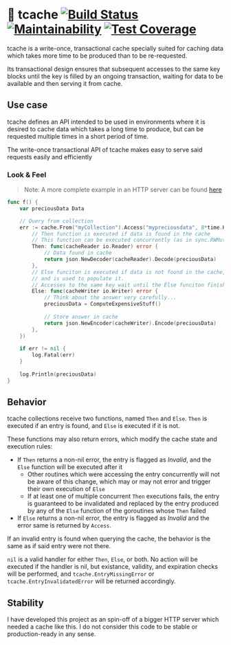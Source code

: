 # 🔗 tcache [![Build Status](https://travis-ci.org/roobre/tcache.svg?branch=master)](https://travis-ci.org/roobre/tcache)  [![Maintainability](https://api.codeclimate.com/v1/badges/bc3394097831713f05fe/maintainability)](https://codeclimate.com/github/roobre/tcache/maintainability) [![Test Coverage](https://api.codeclimate.com/v1/badges/bc3394097831713f05fe/test_coverage)](https://codeclimate.com/github/roobre/tcache/test_coverage) 

tcache is a write-once, transactional cache specially suited for caching data which takes more time to be produced than to be re-requested.

Its transactional design ensures that subsequent accesses to the same key blocks until the key is filled by an ongoing transaction, waiting for data to be available and then serving it from cache.

## Use case

tcache defines an API intended to be used in environments where it is desired to cache data which takes a long time to produce, but can be requested multiple times in a short period of time.

The write-once transactional API of tcache makes easy to serve said requests easily and efficiently 

### Look & Feel

> Note: A more complete example in an HTTP server can be found [here](https://github.com/roobre/tcache/blob/master/example/answerServer.go) 

```go
func f() {
    var preciousData Data

    // Query from collection 
    err := cache.From("myCollection").Access("mypreciousdata", 8*time.Hour, tcache.Handler{
        // Then function is executed if data is found in the cache
        // This function can be executed concurrently (as in sync.RWMutex.RLock())
        Then: func(cacheReader io.Reader) error {
            // Data found in cache
            return json.NewDecoder(cacheReader).Decode(preciousData)
        },
        // Else funciton is executed if data is not found in the cache,
        // and is used to populate it.
        // Accesses to the same key wait until the Else funciton finishes
        Else: func(cacheWriter io.Writer) error {
            // Think about the answer very carefully...
            preciousData = ComputeExpensiveStuff()
    
            // Store answer in cache
            return json.NewEncoder(cacheWriter).Encode(preciousData)
        },
    })
    
    if err != nil {
        log.Fatal(err)
    }
    
    log.Println(preciousData)
}
```

## Behavior

tcache collections receive two functions, named `Then` and `Else`. `Then` is executed if an entry is found, and `Else` is executed if it is not.

These functions may also return errors, which modify the cache state and execution rules:

* If `Then` returns a non-nil error, the entry is flagged as *Invalid*, and the `Else` function will be executed after it
  - Other routines which were accessing the entry concurrently will not be aware of this change, which may or may not error and trigger their own execution of `Else`
  - If at least one of multiple concurrent `Then` executions fails, the entry is guaranteed to be invalidated and replaced by the entry produced by any of the `Else` function of the goroutines whose `Then` failed
* If `Else` returns a non-nil error, the entry is flagged as *Invalid* and the error same is returned by `Access`.

If an invalid entry is found when querying the cache, the behavior is the same as if said entry were not there.

`nil` is a valid handler for either `Then`, `Else`, or both. No action will be executed if the handler is nil, but existance, validity, and expiration checks will be performed, and `tcache.EntryMissingError` or `tcache.EntryInvalidatedError` will be returned accordingly.

## Stability

I have developed this project as an spin-off of a bigger HTTP server which needed a cache like this. I do not consider this code to be stable or production-ready in any sense.
